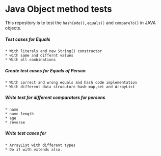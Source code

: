 Java Object method tests
====================
This repository is to test the `hashCode()`, `equals()` and `compareTo()` in JAVA objects.

##### Test cases for Equals
    * With literals and new String() constructor 
    * with same and differnt values
    * With all combinations


##### Create test cases for Equals of Person
    * With correct and wrong equals and hash code implementation
    * With different data strucuture hash map,set and ArrayList

##### Write test for different comparators for persons
    * name
    * name length
    * age
    * reverse

##### Write test cases for 
    * ArrayList with different types 
    * Do it with extends also.
